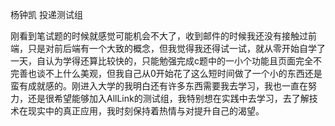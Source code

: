 杨钟凯 投递测试组

刚看到笔试题的时候就感觉可能机会不大了，收到邮件的时候我还没有接触过前端，只是对前后端有一个大致的概念，但我觉得我还得试一试，就从零开始自学了一天，自认为学得还算比较快的，只能勉强完成c题中的一小个功能且页面完全不完善也谈不上什么美观，但我自己从0开始花了这么短时间做了一个小的东西还是蛮有成就感的。刚进入大学的我明白还有许多东西需要我去学习，我也一直在努力，还是很希望能够加入AllLink的测试组，我特别想在实践中去学习，去了解技术在现实中的真正应用，我时刻保持着热情与对提升自己的渴望。
